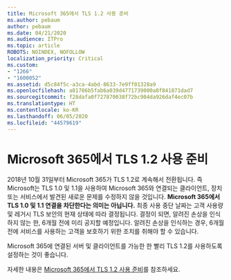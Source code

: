 ```yaml
---
title: Microsoft 365에서 TLS 1.2 사용 준비
ms.author: pebaum
author: pebaum
ms.date: 04/21/2020
ms.audience: ITPro
ms.topic: article
ROBOTS: NOINDEX, NOFOLLOW
localization_priority: Critical
ms.custom:
- "1266"
- "1600052"
ms.assetid: d5c84f5c-a3ca-4abd-8633-7e9ff01328a9
ms.openlocfilehash: a81786b5fab6a039d4771739000a8f841871dad7
ms.sourcegitcommit: f28dafa0f727870038f72bc904da926daf4ec07b
ms.translationtype: HT
ms.contentlocale: ko-KR
ms.lasthandoff: 06/05/2020
ms.locfileid: "44579619"
---
```

# <a name="prepare-for-use-of-tls-12-in-microsoft-365"></a>Microsoft 365에서 TLS 1.2 사용 준비

2018년 10월 31일부터 Microsoft 365가 TLS 1.2로 계속해서 전환됩니다. 즉 Microsoft는 TLS 1.0 및 1.1을 사용하여 Microsoft 365와 연결되는 클라이언트, 장치 또는 서비스에서 발견된 새로운 문제를 수정하지 않을 것입니다. **Microsoft 365에서 TLS 1.0 및 1.1 연결을 차단한다는 의미는 아닙니다.** 최종 사용 중단 날짜는 고객 사용량 및 레거시 TLS 보안의 현재 상태에 따라 결정됩니다. 결정이 되면, 알려진 손상을 인식하지 않는 한, 6개월 전에 미리 공지할 예정입니다. 알려진 손상을 인식하는 경우, 6개월 전에 서비스를 사용하는 고객을 보호하기 위한 조치를 취해야 할 수 있습니다.
  
Microsoft 365에 연결된 서버 및 클라이언트를 가능한 한 빨리 TLS 1.2를 사용하도록 설정하는 것이 좋습니다.
  
자세한 내용은 [Microsoft 365에서 TLS 1.2 사용 준비](https://support.microsoft.com/help/4057306/preparing-for-tls-1-2-in-office-365)를 참조하세요.
  